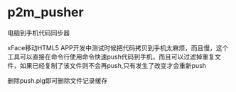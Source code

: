 # p2m_pusher
电脑到手机代码同步器

xFace移动HTML5 APP开发中测试时候把代码拷贝到手机太麻烦，而且慢，这个工具可以直接在命令行使用命令快速push代码到手机，而且可以过滤掉重复文件，如果已经复制了该文件则不会再push,只有发生了改变才会重新push

删除push.plg即可删除文件记录缓存